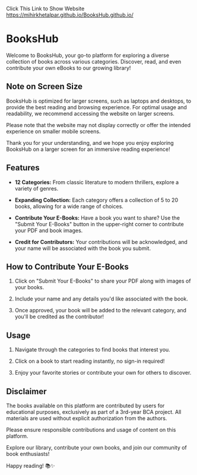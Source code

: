 Click This Link to Show Website
https://mihirkhetalpar.github.io/BooksHub.github.io/

# BooksHub

Welcome to BooksHub, your go-to platform for exploring a diverse collection of books across various categories. Discover, read, and even contribute your own eBooks to our growing library!

## Note on Screen Size

BooksHub is optimized for larger screens, such as laptops and desktops, to provide the best reading and browsing experience. For optimal usage and readability, we recommend accessing the website on larger screens. 

Please note that the website may not display correctly or offer the intended experience on smaller mobile screens.

Thank you for your understanding, and we hope you enjoy exploring BooksHub on a larger screen for an immersive reading experience!

## Features

- **12 Categories:** From classic literature to modern thrillers, explore a variety of genres.

- **Expanding Collection:** Each category offers a collection of 5 to 20 books, allowing for a wide range of choices.

- **Contribute Your E-Books:** Have a book you want to share? Use the "Submit Your E-Books" button in the upper-right corner to contribute your PDF and book images.

- **Credit for Contributors:** Your contributions will be acknowledged, and your name will be associated with the book you submit.

## How to Contribute Your E-Books

1. Click on "Submit Your E-Books" to share your PDF along with images of your books.

2. Include your name and any details you'd like associated with the book.

3. Once approved, your book will be added to the relevant category, and you'll be credited as the contributor!

## Usage

1. Navigate through the categories to find books that interest you.

2. Click on a book to start reading instantly, no sign-in required!

3. Enjoy your favorite stories or contribute your own for others to discover.

## Disclaimer

The books available on this platform are contributed by users for educational purposes, exclusively as part of a 3rd-year BCA project. All materials are used without explicit authorization from the authors.

Please ensure responsible contributions and usage of content on this platform.

Explore our library, contribute your own books, and join our community of book enthusiasts!

Happy reading! 📚✨
